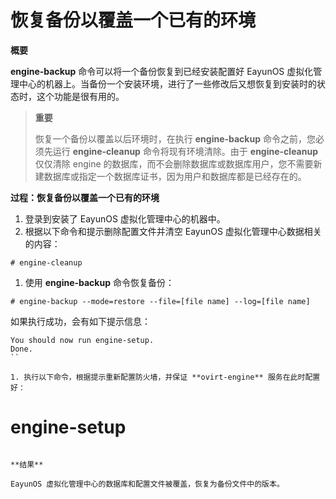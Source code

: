 # 恢复备份以覆盖一个已有的环境

**概要**

**engine-backup** 命令可以将一个备份恢复到已经安装配置好 EayunOS 虚拟化管理中心的机器上。当备份一个安装环境，进行了一些修改后又想恢复到安装时的状态时，这个功能是很有用的。

> **重要**
> 
> 恢复一个备份以覆盖以后环境时，在执行 **engine-backup** 命令之前，您必须先运行 **engine-cleanup** 命令将现有环境清除。由于 **engine-cleanup** 仅仅清除 engine 的数据库，而不会删除数据库或数据库用户，您不需要新建数据库或指定一个数据库证书，因为用户和数据库都是已经存在的。

**过程：恢复备份以覆盖一个已有的环境**

1. 登录到安装了 EayunOS 虚拟化管理中心的机器中。
1. 根据以下命令和提示删除配置文件并清空 EayunOS 虚拟化管理中心数据相关的内容：

  ```
# engine-cleanup
  ```

1. 使用 **engine-backup** 命令恢复备份：

  ```
# engine-backup --mode=restore --file=[file name] --log=[file name]
  ```

  如果执行成功，会有如下提示信息：

  ```
You should now run engine-setup.
Done.
  ``

1. 执行以下命令，根据提示重新配置防火墙，并保证 **ovirt-engine** 服务在此时配置好：

  ```
# engine-setup
  ```

**结果**

EayunOS 虚拟化管理中心的数据库和配置文件被覆盖，恢复为备份文件中的版本。

